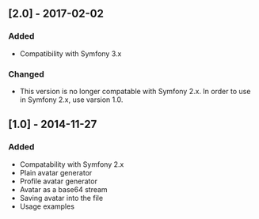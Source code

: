 ## [2.0] - 2017-02-02
### Added
- Compatibility with Symfony 3.x

### Changed
- This version is no longer compatable with Symfony 2.x. In order to use in Symfony 2.x, use varsion 1.0.

## [1.0] - 2014-11-27
### Added
- Compatability with Symfony 2.x
- Plain avatar generator
- Profile  avatar generator
- Avatar as a base64 stream
- Saving avatar into the file
- Usage examples
